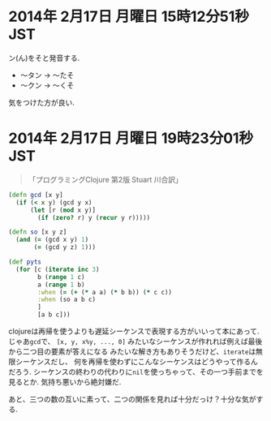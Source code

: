 # 2014年 2月17日 月曜日 15時12分51秒 JST

ン(ん)をそと発音する.

 - 〜タン → 〜たそ
 - 〜クン → 〜くそ

気をつけた方が良い.

# 2014年 2月17日 月曜日 19時23分01秒 JST

> 「プログラミングClojure 第2版 Stuart 川合訳」

```clojure
(defn gcd [x y]
  (if (< x y) (gcd y x)
      (let [r (mod x y)]
        (if (zero? r) y (recur y r)))))

(defn so [x y z]
  (and (= (gcd x y) 1)
       (= (gcd y z) 1)))

(def pyts
  (for [c (iterate inc 3)
        b (range 1 c)
        a (range 1 b)
        :when (= (+ (* a a) (* b b)) (* c c))
        :when (so a b c)
        ]
        [a b c]))
```

clojureは再帰を使うよりも遅延シーケンスで表現する方がいいって本にあって.
じゃあ`gcd`で、
`[x, y, x%y, ..., 0]`
みたいなシーケンスが作れれば例えば最後から二つ目の要素が答えになる
みたいな解き方もありそうだけど、`iterate`は無限シーケンスだし、
何を再帰を使わずにこんなシーケンスはどうやって作るんだろう.
シーケンスの終わりの代わりに`nil`を使っちゃって、その一つ手前までを見るとか.
気持ち悪いから絶対嫌だ.

あと、三つの数の互いに素って、二つの関係を見れば十分だっけ？十分な気がする.
